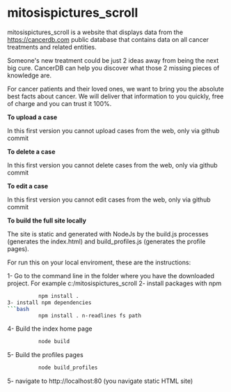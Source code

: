 # mitosispictures_scroll

mitosispictures_scroll is a website that displays data from the https://cancerdb.com public database that contains data on all cancer treatments and related entities.

Someone's new treatment could be just 2 ideas away from being the next big cure. CancerDB can help you discover what those 2 missing pieces of knowledge are.

For cancer patients and their loved ones, we want to bring you the absolute best facts about cancer. We will deliver that information to you quickly, free of charge and you can trust it 100%.

<b>To upload a case</b>

In this first version you cannot upload cases from the web, only via github commit

<b>To delete a case</b>

In this first version you cannot delete cases from the web, only via github commit

<b>To edit a case</b>

In this first version you cannot edit cases from the web, only via github commit

<b>To build the full site locally</b>

The site is static and generated with NodeJs by the build.js processes (generates the index.html) and build_profiles.js (generates the profile pages).

For run this on your local enviroment, these are the instructions:


1- Go to the command line in the folder where you have the downloaded project. For example c:/mitosispictures_scroll
2- install packages with npm
```bash
          npm install .
3- install npm dependencies
```bash
          npm install . n-readlines fs path
```
4- Build the index home page
```bash
          node build
```
5- Build the profiles pages
```bash
          node build_profiles
```
5- navigate to http://localhost:80 (you navigate static HTML site)